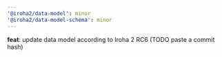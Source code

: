 ```yaml
---
'@iroha2/data-model': minor
'@iroha2/data-model-schema': minor
---
```


**feat**: update data model according to Iroha 2 RC6 (TODO paste a commit hash)
